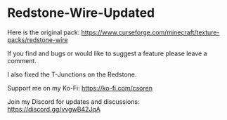 # Redstone-Wire-Updated
Here is the original pack: https://www.curseforge.com/minecraft/texture-packs/redstone-wire

If you find and bugs or would like to suggest a feature please leave a comment.

I also fixed the T-Junctions on the Redstone.

Support me on my Ko-Fi: https://ko-fi.com/csoren

Join my Discord for updates and discussions: https://discord.gg/vvgwB42JqA
